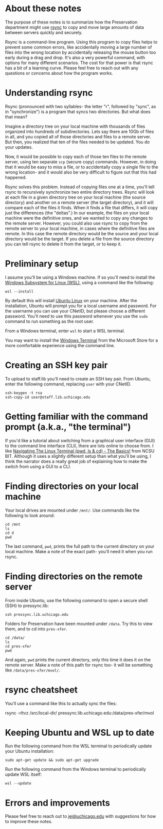 # About these notes

The purpose of these notes is to summarize how the Preservation department might use [rsync](https://en.wikipedia.org/wiki/Rsync) to copy and move large amounts of data between servers quickly and securely.

Rsync is a command-line program. Using this program to copy files helps to prevent some common errors, like accidentally moving a large number of files into the wrong location by accidentally releasing the mouse button too early during a drag and drop. It's also a very powerful command, with options for many different scenarios. The cost for that power is that rsync has a bit of a learning curve. Please feel free to reach out with any questions or concerns about how the program works. 

# Understanding rsync

Rsync (pronounced with two syllables- the letter "r", followed by "sync", as in "synchronize") is a program that syncs two directories. But what does that mean?

Imagine a directory tree on your local machine with thousands of files organized into hundreds of subdirectories. Lets say there are 10Gb of files in all, and you copied all of those directories and files to a remote server. But then, you realized that ten of the files needed to be updated. You do your updates. 

Now, it would be possible to copy each of those ten files to the remote server, using ten separate `scp` (secure copy) commands. However, in doing that it would be easy to miss a file, or to accidentally copy a single file to the wrong location- and it would also be very difficult to figure out that this had happened. 

Rsync solves this problem. Instead of copying files one at a time, you'll tell rsync to recursively synchronize two entire directory trees. Rsync will look at each file in a given directory tree on your local machine (the source directory) and another on a remote server (the target directory), and it will compare each of the files it finds. When it finds a file that differs, it will copy just the differences (the "deltas".) In our example, the files on your local machine were the definitive ones, and we wanted to copy any changes to the remote server. However, you could also use rsync to copy from the remote server to your local machine, in cases where the definitive files are remote. In this case the remote directory would be the source and your local directory would be the target. If you delete a file from the source directory you can tell rsync to delete it from the target, or to keep it. 

# Preliminary setup

I assume you'll be using a Windows machine. If so you'll need to install the [Windows Subsystem for Linux (WSL)](https://en.wikipedia.org/wiki/Windows_Subsystem_for_Linux), using a command like the following:

```console
wsl --install
```

By default this will install [Ubuntu Linux](https://ubuntu.com/) on your machine. After the installation, Ubuntu will prompt you for a local username and password. For the username you can use your CNetID, but please choose a different password. You'll need to use this password whenever you use the `sudo` command to run something as the root user. 

From a Windows terminal, enter `wsl` to start a WSL terminal. 

You may want to install the [Windows Terminal](https://apps.microsoft.com/store/detail/windows-terminal/9N0DX20HK701?hl=en-us&gl=us) from the Microsoft Store for a more comfortable experience using the command line. 

# Creating an SSH key pair

To upload to staff.lib you'll need to create an SSH key pair. From Ubuntu, enter the following command, replacing `user` with your CNetID. 

```console
ssh-keygen -t rsa
ssh-copy-id user@staff.lib.uchicago.edu
```

# Getting familiar with the command prompt (a.k.a., "the terminal")

If you'd like a tutorial about switching from a graphical user interface (GUI) to the command line interface (CLI), there are lots online to choose from. I like [Navigating The Linux Terminal (pwd, ls & cd) - The Basics!](https://www.youtube.com/watch?v=P0KeDt-GuEI) from NCSU BIT. Although it uses a slightly different setup than what you'll be using, I think the narrator does a really great job of explaining how to make the switch from using a GUI to a CLI.

# Finding directories on your local machine

Your local drives are mounted under `/mnt/`. Use commands like the following to look around:

```console
cd /mnt
ls
cd d
pwd
```

The last command, `pwd`, prints the full path to the current directory on your local machine. Make a note of the exact path- you'll need it when you run rsync. 

# Finding directories on the remote server

From inside Ubuntu, use the following command to open a secure shell (SSH) to pressync.lib:

```console
ssh pressync.lib.uchicago.edu
```

Folders for Preservation have been mounted under `/data`. Try this to view them, and to cd into `pres-xfer`.

```console
cd /data/
ls
cd pres-xfer
pwd
```

And again, `pwd` prints the current directory, only this time it does it on the remote server. Make a note of this path for rsync too- it will be something like `/data/pres-xfer/mvol/`.

# rsync cheatsheet

You'll use a command like this to actually sync the files:

rsync -rltvz /src/local-dir/ pressync.lib.uchicago.edu:/data/pres-xfer/mvol

# Keeping Ubuntu and WSL up to date

Run the following command from the WSL terminal to periodically update your Ubuntu installation:

```console
sudo apt-get update && sudo apt-get upgrade
```

Run the following command from the Windows terminal to periodically update WSL itself:

```console
wsl --update
```

# Errors and improvements

Please feel free to reach out to jej@uchicago.edu with suggestions for how to improve these notes. 

